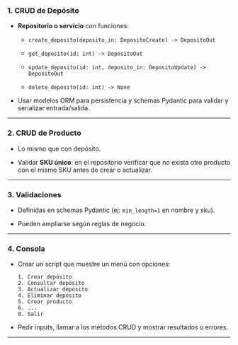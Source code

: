 ### 1. CRUD de Depósito

-   **Repositorio o servicio** con funciones:
    
    -   `create_deposito(deposito_in: DepositoCreate) -> DepositoOut`
        
    -   `get_deposito(id: int) -> DepositoOut`
        
    -   `update_deposito(id: int, deposito_in: DepositoUpdate) -> DepositoOut`
        
    -   `delete_deposito(id: int) -> None`
        
-   Usar modelos ORM para persistencia y schemas Pydantic para validar y serializar entrada/salida.
    

----------

### 2. CRUD de Producto

-   Lo mismo que con depósito.
    
-   Validar **SKU único**: en el repositorio verificar que no exista otro producto con el mismo SKU antes de crear o actualizar.
    

----------

### 3. Validaciones

-   Definidas en schemas Pydantic (ej: `min_length=1` en nombre y sku).
    
-   Pueden ampliarse según reglas de negocio.
    

----------

### 4. Consola

-   Crear un script que muestre un menú con opciones:
    
    ```
    1. Crear depósito
    2. Consultar depósito
    3. Actualizar depósito
    4. Eliminar depósito
    5. Crear producto
    6. ...
    0. Salir
    
    ```
    
-   Pedir inputs, llamar a los métodos CRUD y mostrar resultados o errores.
    

----------


<!--stackedit_data:
eyJoaXN0b3J5IjpbMTY5MTg1OTczM119
-->